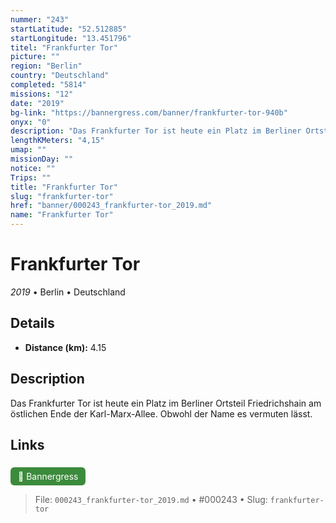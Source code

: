 ```yaml
---
nummer: "243"
startLatitude: "52.512885"
startLongitude: "13.451796"
titel: "Frankfurter Tor"
picture: ""
region: "Berlin"
country: "Deutschland"
completed: "5814"
missions: "12"
date: "2019"
bg-link: "https://bannergress.com/banner/frankfurter-tor-940b"
onyx: "0"
description: "Das Frankfurter Tor ist heute ein Platz im Berliner Ortsteil Friedrichshain am östlichen Ende der Karl-Marx-Allee. Obwohl der Name es vermuten lässt."
lengthKMeters: "4,15"
umap: ""
missionDay: ""
notice: ""
Trips: ""
title: "Frankfurter Tor"
slug: "frankfurter-tor"
href: "banner/000243_frankfurter-tor_2019.md"
name: "Frankfurter Tor"
---
```

# Frankfurter Tor

*2019* • Berlin • Deutschland





## Details
- **Distance (km):** 4.15






## Description
Das Frankfurter Tor ist heute ein Platz im Berliner Ortsteil Friedrichshain am östlichen Ende der Karl-Marx-Allee. Obwohl der Name es vermuten lässt.



## Links
<a href="https://bannergress.com/banner/frankfurter-tor-940b" style="display:inline-block;margin:6px 8px 0 0;padding:6px 12px;background:#3c8b3c;color:#fff;text-decoration:none;border-radius:6px;">🔗 Bannergress</a>




> File: `000243_frankfurter-tor_2019.md` • #000243 • Slug: `frankfurter-tor`
